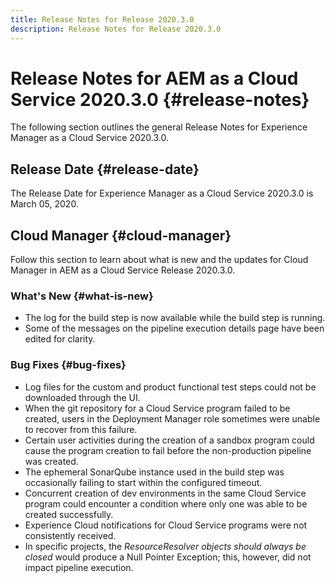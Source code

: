 ```yaml
---
title: Release Notes for Release 2020.3.0
description: Release Notes for Release 2020.3.0
---
```


# Release Notes for AEM as a Cloud Service 2020.3.0 {#release-notes}

The following section outlines the general Release Notes for Experience Manager as a Cloud Service 2020.3.0.


## Release Date {#release-date}

The Release Date for Experience Manager as a Cloud Service 2020.3.0 is March 05, 2020.

## Cloud Manager {#cloud-manager}

Follow this section to learn about what is new and the updates for Cloud Manager in AEM as a Cloud Service Release 2020.3.0.

### What's New {#what-is-new}

* The log for the build step is now available while the build step is running.
* Some of the messages on the pipeline execution details page have been edited for clarity.

### Bug Fixes  {#bug-fixes}

* Log files for the custom and product functional test steps could not be downloaded through the UI.
* When the git repository for a Cloud Service program failed to be created, users in the Deployment Manager role sometimes were unable to recover from this failure.
* Certain user activities during the creation of a sandbox program could cause the program creation to fail before the non-production pipeline was created.
* The ephemeral SonarQube instance used in the build step was occasionally failing to start within the configured timeout.
* Concurrent creation of dev environments in the same Cloud Service program could encounter a condition where only one was able to be created successfully.
* Experience Cloud notifications for Cloud Service programs were not consistently received.
* In specific projects, the *ResourceResolver objects should always be closed* would produce a Null Pointer Exception; this, however, did not impact pipeline execution.

